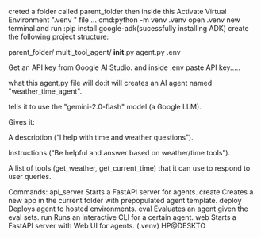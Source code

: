 creted a folder called parent_folder then inside this Activate Virtual Environment  ".venv " file ... cmd:python -m venv .venv
open .venv new terminal and run :pip install google-adk(sucessfully installing ADK)
create the following project structure:


parent_folder/
    multi_tool_agent/
        __init__.py
        agent.py
        .env

Get an API key from Google AI Studio. and inside .env paste API key.....

what this agent.py file will do:it will creates an AI agent named "weather_time_agent".

tells it to use the "gemini-2.0-flash" model (a Google LLM).

Gives it:

A description (“I help with time and weather questions”).

Instructions (“Be helpful and answer based on weather/time tools”).

A list of tools (get_weather, get_current_time) that it can use to respond to user queries.

Commands:
  api_server  Starts a FastAPI server for agents.
  create      Creates a new app in the current folder with prepopulated agent template.
  deploy      Deploys agent to hosted environments.
  eval        Evaluates an agent given the eval sets.
  run         Runs an interactive CLI for a certain agent.
  web         Starts a FastAPI server with Web UI for agents.
(.venv) 
HP@DESKTO